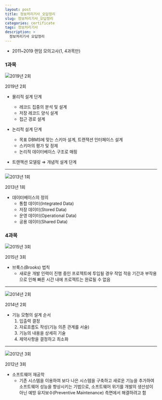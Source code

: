 ```yaml
---
layout: post
title: 정보처리기사_오답정리
slug: 정보처리기사_오답정리
categories: certificate
tags: 정보처리기사
description: >
  정보처리기사 오답정리
---
```


- 2011~2019 랜덤 모의고사(1, 4과목만)

### 1과목

![2019년 2회](https://s3-us-west-2.amazonaws.com/secure.notion-static.com/67c3b346-7290-488e-ae4b-239329272527/Untitled.png)

2019년 2회

- 물리적 설계 단계
    - 레코드 집중의 분석 및 설계
    - 저장 레코드 양식 설계
    - 접근 경로 설계
- 논리적 설계 단계
    - 목표 DBMS에 맞는 스키마 설계, 트랜잭션 인터페이스 설계
    - 스키마의 평가 및 정제
    - 논리적 데이터베이스 구조로 매핑

- 트랜잭션 모델링 ⇒ 개념적 설계 단계

---

![2013년 1회](https://s3-us-west-2.amazonaws.com/secure.notion-static.com/1bf28be1-2424-46ae-b856-7f952d07e82f/Untitled.png)

2013년 1회

- 데이터베이스의 정의
    - 통합 데이터(Integrated Data)
    - 저장 데이터(Stored Data)
    - 운영 데이터(Operational Data)
    - 공용 데이터(Shared Data)

### 4과목

![2015년 3회](https://s3-us-west-2.amazonaws.com/secure.notion-static.com/e9616673-8861-4a93-8ace-e861847403f2/Untitled.png)

2015년 3회

- 브룩스(Brooks) 법칙
    - 새로운 개발 인력이 진행 중인 프로젝트에 투입될 경우 작업 적응 기간과 부작용으로 인해 빠른 시간 내에 프로젝트는 완료될 수 없음

---

![2014년 2회](https://s3-us-west-2.amazonaws.com/secure.notion-static.com/6ab660b2-bb72-4c38-9ba1-db013de086a7/Untitled.png)

2014년 2회

- 기능 모형의 설계 순서
    1. 입출력 결정
    2. 자료흐름도 작성(기능 의존 관계를 서술)
    3. 기능의 내용을 상세히 기술
    4. 제약사항을 결정하고 최소화

---

![2012년 3회](https://s3-us-west-2.amazonaws.com/secure.notion-static.com/3efed285-bd58-427d-bf4b-9f60c8c05461/Untitled.png)

2012년 3회

- 소프트웨어 재공학
    - 기존 시스템을 이용하여 보다 나은 시스템을 구축하고 새로운 기능을 추가하여 소프트웨어 성능을 향상시키는 기법으로, 소프트웨어 위기를 개발의 생산성이 아닌 예방 유지보수(Preventive Maintenance) 측면에서 해결하려고 함